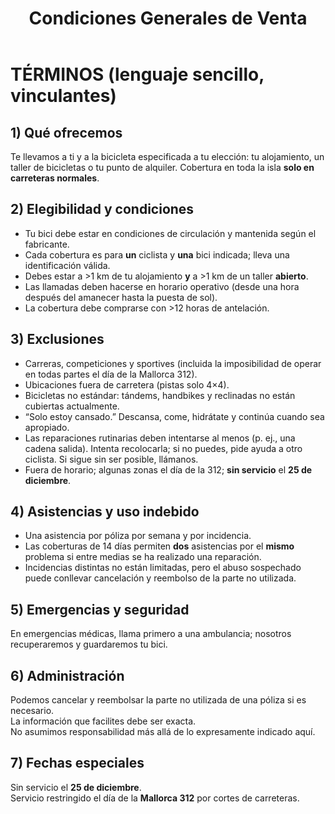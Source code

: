 ﻿---
title: "Condiciones Generales de Venta"
description: "Condiciones para la compra de productos y servicios de Mallorca Bicycle Rescue."
menu:
  legal:
    name: "Condiciones de Venta"
    weight: 40
---

# TÉRMINOS (lenguaje sencillo, vinculantes)

## 1) Qué ofrecemos
Te llevamos a ti y a la bicicleta especificada a tu elección: tu alojamiento, un taller de bicicletas o tu punto de alquiler. Cobertura en toda la isla **solo en carreteras normales**.

## 2) Elegibilidad y condiciones
- Tu bici debe estar en condiciones de circulación y mantenida según el fabricante.  
- Cada cobertura es para **un** ciclista y **una** bici indicada; lleva una identificación válida.  
- Debes estar a >1 km de tu alojamiento **y** a >1 km de un taller **abierto**.  
- Las llamadas deben hacerse en horario operativo (desde una hora después del amanecer hasta la puesta de sol).  
- La cobertura debe comprarse con >12 horas de antelación.

## 3) Exclusiones
- Carreras, competiciones y sportives (incluida la imposibilidad de operar en todas partes el día de la Mallorca 312).  
- Ubicaciones fuera de carretera (pistas solo 4×4).  
- Bicicletas no estándar: tándems, handbikes y reclinadas no están cubiertas actualmente.  
- “Solo estoy cansado.” Descansa, come, hidrátate y continúa cuando sea apropiado.  
- Las reparaciones rutinarias deben intentarse al menos (p. ej., una cadena salida). Intenta recolocarla; si no puedes, pide ayuda a otro ciclista. Si sigue sin ser posible, llámanos.  
- Fuera de horario; algunas zonas el día de la 312; **sin servicio** el **25 de diciembre**.

## 4) Asistencias y uso indebido
- Una asistencia por póliza por semana y por incidencia.  
- Las coberturas de 14 días permiten **dos** asistencias por el **mismo** problema si entre medias se ha realizado una reparación.  
- Incidencias distintas no están limitadas, pero el abuso sospechado puede conllevar cancelación y reembolso de la parte no utilizada.

## 5) Emergencias y seguridad
En emergencias médicas, llama primero a una ambulancia; nosotros recuperaremos y guardaremos tu bici.

## 6) Administración
Podemos cancelar y reembolsar la parte no utilizada de una póliza si es necesario.  
La información que facilites debe ser exacta.  
No asumimos responsabilidad más allá de lo expresamente indicado aquí.

## 7) Fechas especiales
Sin servicio el **25 de diciembre**.  
Servicio restringido el día de la **Mallorca 312** por cortes de carreteras.
